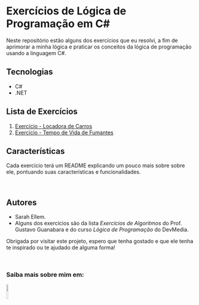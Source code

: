# Exercícios de Lógica de Programação em C#
Neste repositório estão alguns dos exercícios que eu resolvi, a fim de aprimorar a minha lógica e praticar os conceitos da lógica de programação usando a linguagem C#.

## Tecnologias

* C#
* .NET

## Lista de Exercícios
1. [Exercício - Locadora de Carros](https://github.com/SarahEllem/Exercicios_LogicaCSharp/tree/main/Exercicios_CSharp/exercicio_locadoraDeCarros)
2. [Exercício - Tempo de Vida de Fumantes](https://github.com/SarahEllem/Exercicios_LogicaCSharp/tree/main/Exercicios_CSharp/exercicio_tempoDeVidaFumantes)

## Características
Cada exercício terá um README explicando um pouco mais sobre sobre ele, pontuando suas características e funcionalidades.

</br>

## Autores
* Sarah Ellem.
* Alguns dos exercícios são da lista _Exercícios de Algoritmos_ do Prof. Gustavo Guanabara e do curso _Lógica de Programação_ do DevMedia. 

Obrigada por visitar este projeto, espero que tenha gostado e que ele tenha te inspirado ou te ajudado de alguma forma! 
 
</br>

### Saiba mais sobre mim em:
<a href="https://www.linkedin.com/in/sarah-ellem/" target="_blank"><img width="10%" src="https://cdn.jsdelivr.net/gh/devicons/devicon/icons/linkedin/linkedin-original-wordmark.svg" /></a>
